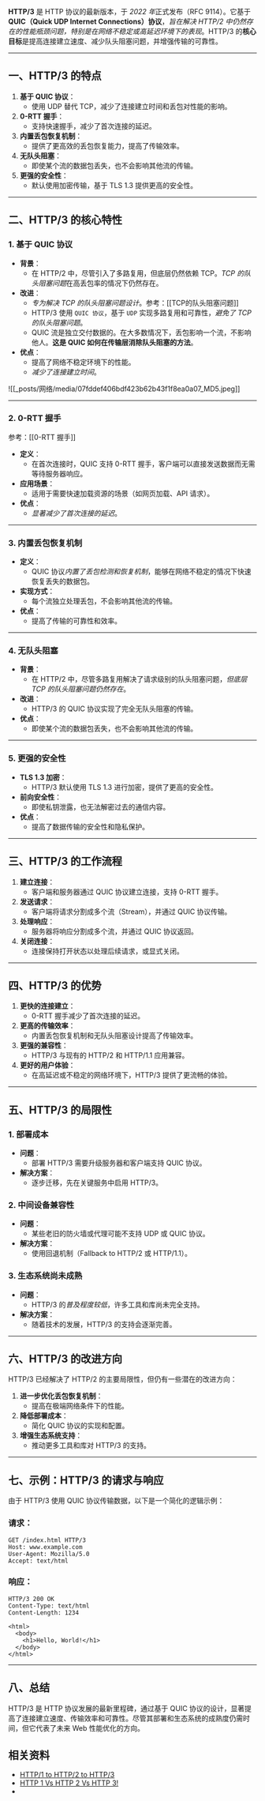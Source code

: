 **HTTP/3** 是 HTTP 协议的最新版本，于 *2022 年*正式发布（RFC 9114）。它基于 **QUIC（Quick UDP Internet Connections）协议**，*旨在解决 HTTP/2 中仍然存在的性能瓶颈问题，特别是在网络不稳定或高延迟环境下的表现*。HTTP/3 的**核心目标**是提高连接建立速度、减少队头阻塞问题，并增强传输的可靠性。

---

## 一、HTTP/3 的特点
1. **基于 QUIC 协议**：
   - 使用 UDP 替代 TCP，减少了连接建立时间和丢包对性能的影响。
2. **0-RTT 握手**：
   - 支持快速握手，减少了首次连接的延迟。
3. **内置丢包恢复机制**：
   - 提供了更高效的丢包恢复能力，提高了传输效率。
4. **无队头阻塞**：
   - 即使某个流的数据包丢失，也不会影响其他流的传输。
5. **更强的安全性**：
   - 默认使用加密传输，基于 TLS 1.3 提供更高的安全性。

---

## 二、HTTP/3 的核心特性

### 1. 基于 QUIC 协议
- **背景**：
  - 在 HTTP/2 中，尽管引入了多路复用，但底层仍然依赖 TCP。*TCP 的队头阻塞问题*在高丢包率的情况下仍然存在。
- **改进**：
  - *专为解决 TCP 的队头阻塞问题设计*。参考：[[TCP的队头阻塞问题]]
  - HTTP/3 使用 `QUIC 协议`，基于 `UDP` 实现多路复用和可靠性，*避免了 TCP 的队头阻塞问题*。
  - QUIC 流是独立交付数据的。在大多数情况下，丢包影响一个流，不影响他人。**这是 QUIC 如何在传输层消除队头阻塞的方法**。
- **优点**：
  - 提高了网络不稳定环境下的性能。
  - *减少了连接建立时间*。

![[_posts/网络/media/07fddef406bdf423b62b43f1f8ea0a07_MD5.jpeg]]

---

### 2. 0-RTT 握手
参考：[[0-RTT 握手]]

- **定义**：
  - 在首次连接时，QUIC 支持 0-RTT 握手，客户端可以直接发送数据而无需等待服务器响应。
- **应用场景**：
  - 适用于需要快速加载资源的场景（如网页加载、API 请求）。
- **优点**：
  - *显著减少了首次连接的延迟*。

---

### 3. 内置丢包恢复机制
- **定义**：
  - QUIC 协议*内置了丢包检测和恢复机制*，能够在网络不稳定的情况下快速恢复丢失的数据包。
- **实现方式**：
  - 每个流独立处理丢包，不会影响其他流的传输。
- **优点**：
  - 提高了传输的可靠性和效率。

---

### 4. 无队头阻塞
- **背景**：
  - 在 HTTP/2 中，尽管多路复用解决了请求级别的队头阻塞问题，*但底层 TCP 的队头阻塞问题仍然存在*。
- **改进**：
  - HTTP/3 的 QUIC 协议实现了完全无队头阻塞的传输。
- **优点**：
  - 即使某个流的数据包丢失，也不会影响其他流的传输。

---

### 5. 更强的安全性
- **TLS 1.3 加密**：
  - HTTP/3 默认使用 TLS 1.3 进行加密，提供了更高的安全性。
- **前向安全性**：
  - 即使私钥泄露，也无法解密过去的通信内容。
- **优点**：
  - 提高了数据传输的安全性和隐私保护。

---

## 三、HTTP/3 的工作流程
1. **建立连接**：
   - 客户端和服务器通过 QUIC 协议建立连接，支持 0-RTT 握手。
2. **发送请求**：
   - 客户端将请求分割成多个流（Stream），并通过 QUIC 协议传输。
3. **处理响应**：
   - 服务器将响应分割成多个流，并通过 QUIC 协议返回。
4. **关闭连接**：
   - 连接保持打开状态以处理后续请求，或显式关闭。

---

## 四、HTTP/3 的优势
1. **更快的连接建立**：
   - 0-RTT 握手减少了首次连接的延迟。
2. **更高的传输效率**：
   - 内置丢包恢复机制和无队头阻塞设计提高了传输效率。
3. **更强的兼容性**：
   - HTTP/3 与现有的 HTTP/2 和 HTTP/1.1 应用兼容。
4. **更好的用户体验**：
   - 在高延迟或不稳定的网络环境下，HTTP/3 提供了更流畅的体验。

---

## 五、HTTP/3 的局限性

### 1. 部署成本
- **问题**：
  - 部署 HTTP/3 需要升级服务器和客户端支持 QUIC 协议。
- **解决方案**：
  - 逐步迁移，先在关键服务中启用 HTTP/3。

### 2. 中间设备兼容性
- **问题**：
  - 某些老旧的防火墙或代理可能不支持 UDP 或 QUIC 协议。
- **解决方案**：
  - 使用回退机制（Fallback to HTTP/2 或 HTTP/1.1）。

### 3. 生态系统尚未成熟
- **问题**：
  - HTTP/3 的*普及程度较低*，许多工具和库尚未完全支持。
- **解决方案**：
  - 随着技术的发展，HTTP/3 的支持会逐渐完善。

---

## 六、HTTP/3 的改进方向
HTTP/3 已经解决了 HTTP/2 的主要局限性，但仍有一些潜在的改进方向：
1. **进一步优化丢包恢复机制**：
   - 提高在极端网络条件下的性能。
2. **降低部署成本**：
   - 简化 QUIC 协议的实现和配置。
3. **增强生态系统支持**：
   - 推动更多工具和库对 HTTP/3 的支持。

---

## 七、示例：HTTP/3 的请求与响应
由于 HTTP/3 使用 QUIC 协议传输数据，以下是一个简化的逻辑示例：

### 请求：
```http
GET /index.html HTTP/3
Host: www.example.com
User-Agent: Mozilla/5.0
Accept: text/html
```

### 响应：
```http
HTTP/3 200 OK
Content-Type: text/html
Content-Length: 1234

<html>
  <body>
    <h1>Hello, World!</h1>
  </body>
</html>
```

---

## **八、总结**
HTTP/3 是 HTTP 协议发展的最新里程碑，通过基于 QUIC 协议的设计，显著提高了连接建立速度、传输效率和可靠性。尽管其部署和生态系统的成熟度仍需时间，但它代表了未来 Web 性能优化的方向。


## 相关资料
- [HTTP/1 to HTTP/2 to HTTP/3](https://youtu.be/a-sBfyiXysI?si=lvH1QCawKRc-c5vo)
- [HTTP 1 Vs HTTP 2 Vs HTTP 3!](https://youtu.be/UMwQjFzTQXw?si=_nrvPzQ5QPgpQl58)
- 